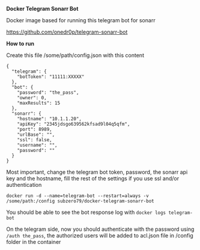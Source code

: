 **Docker Telegram Sonarr Bot**

Docker image based for running this telegram bot for sonarr 

https://github.com/onedr0p/telegram-sonarr-bot

**How to run**

Create this file /some/path/config.json with this content

```
{
  "telegram": {
    "botToken": "11111:XXXXX"
  },
  "bot": {
    "password": "the_pass",
    "owner": 0,
    "maxResults": 15
  },
  "sonarr": {
    "hostname": "10.1.1.20",
    "apiKey": "2345jdsgo639562kfsad9l04q5qfm",
    "port": 8989,
    "urlBase": "",
    "ssl": false,
    "username": "",
    "password": ""
  }
}
```

Most important, change the telegram bot token, password, the sonarr api key and the hostname, fill the rest of the settings if you use ssl and/or authentication

```docker run -d --name=telegram-bot --restart=always -v /some/path:/config subzero79/docker-telegram-sonarr-bot```

You should be able to see the bot response log with ```docker logs telegram-bot```

On the telegram side, now you should authenticate with the password using ```/auth the_pass```, the authorized users will be added to acl.json file in /config folder in the container

